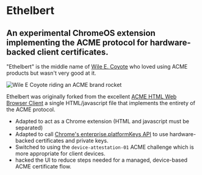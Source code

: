 # Ethelbert
## An experimental ChromeOS extension implementing the ACME protocol for hardware-backed client certificates.

"Ethelbert" is the middle name of [Wile E. Coyote](https://en.wikipedia.org/wiki/Wile_E._Coyote_and_the_Road_Runner) who loved using ACME products but wasn't very good at it.

<img src="https://m.media-amazon.com/images/I/41I87vso8mL.jpg" alt="Wile E Coyote riding an ACME brand rocket"/>

Ethelbert was originally forked from the excellent [ACME HTML Web Browser Client](https://github.com/xiangyuecn/ACME-HTML-Web-Browser-Client) a single HTML/javascript file that implements the entirety of the ACME protocol.
- Adapted to act as a Chrome extension (HTML and javascript must be separated)
- Adapted to call [Chrome's enterprise.platformKeys API](https://developer.chrome.com/docs/extensions/reference/api/enterprise/platformKeys#type-Scope) to use hardware-backed certificates and private keys.
- Switched to using the `device-attestation-01` ACME challenge which is more appropriate for client devices.
- hacked the UI to reduce steps needed for a managed, device-based ACME certificate flow.
